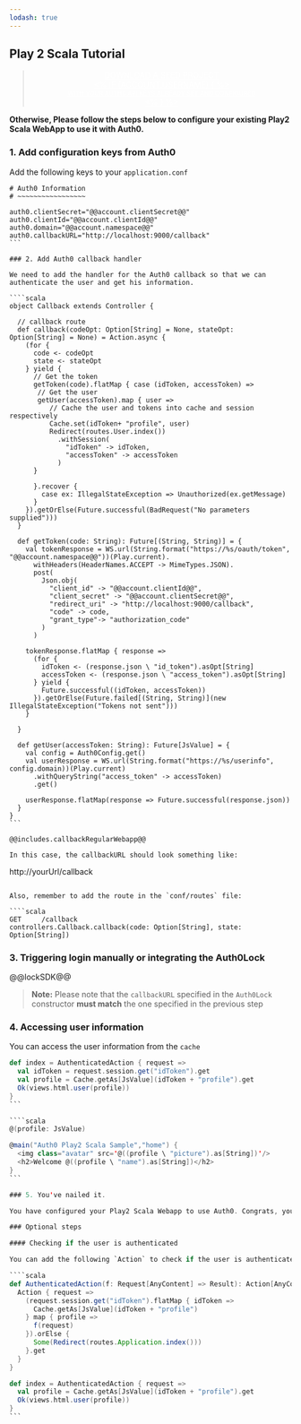 ```yaml
---
lodash: true
---
```


## Play 2 Scala Tutorial

<div class="package" style="text-align: center;">
  <blockquote>
    <a href="@@base_url@@/auth0-scala/master/create-package?path=/examples/regular-webapp&filePath=/examples/regular-webapp/conf/application.conf&type=replace@@account.clientParam@@" class="btn btn-lg btn-success btn-package" style="text-transform: uppercase; color: white">
      <span style="display: block">Download a Seed project</span>
      <% if (account.userName) { %>
      <span class="smaller" style="display:block; font-size: 11px">with your Auth0 API Keys already set and configured</span>
      <% } %>
    </a>
  </blockquote>
</div>

**Otherwise, Please follow the steps below to configure your existing Play2 Scala WebApp to use it with Auth0.**

### 1. Add configuration keys from Auth0

Add the following keys to your `application.conf`

````properties
# Auth0 Information
# ~~~~~~~~~~~~~~~~~

auth0.clientSecret="@@account.clientSecret@@"
auth0.clientId="@@account.clientId@@"
auth0.domain="@@account.namespace@@"
auth0.callbackURL="http://localhost:9000/callback"
```

### 2. Add Auth0 callback handler

We need to add the handler for the Auth0 callback so that we can authenticate the user and get his information.

````scala
object Callback extends Controller {

  // callback route
  def callback(codeOpt: Option[String] = None, stateOpt: Option[String] = None) = Action.async {
    (for {
      code <- codeOpt
      state <- stateOpt
    } yield {
      // Get the token
      getToken(code).flatMap { case (idToken, accessToken) =>
       // Get the user
       getUser(accessToken).map { user =>
          // Cache the user and tokens into cache and session respectively
          Cache.set(idToken+ "profile", user)
          Redirect(routes.User.index())
            .withSession(
              "idToken" -> idToken,
              "accessToken" -> accessToken
            )  
      }
        
      }.recover {
        case ex: IllegalStateException => Unauthorized(ex.getMessage)
      }  
    }).getOrElse(Future.successful(BadRequest("No parameters supplied")))
  }

  def getToken(code: String): Future[(String, String)] = {
    val tokenResponse = WS.url(String.format("https://%s/oauth/token", "@@account.namespace@@"))(Play.current).
      withHeaders(HeaderNames.ACCEPT -> MimeTypes.JSON).
      post(
        Json.obj(
          "client_id" -> "@@account.clientId@@",
          "client_secret" -> "@@account.clientSecret@@",
          "redirect_uri" -> "http://localhost:9000/callback",
          "code" -> code,
          "grant_type"-> "authorization_code"
        )
      )

    tokenResponse.flatMap { response =>
      (for {
        idToken <- (response.json \ "id_token").asOpt[String]
        accessToken <- (response.json \ "access_token").asOpt[String]
      } yield {
        Future.successful((idToken, accessToken)) 
      }).getOrElse(Future.failed[(String, String)](new IllegalStateException("Tokens not sent")))
    }
    
  }
  
  def getUser(accessToken: String): Future[JsValue] = {
    val config = Auth0Config.get()
    val userResponse = WS.url(String.format("https://%s/userinfo", config.domain))(Play.current)
      .withQueryString("access_token" -> accessToken)
      .get()

    userResponse.flatMap(response => Future.successful(response.json))
  }
}
```

@@includes.callbackRegularWebapp@@

In this case, the callbackURL should look something like:

````
http://yourUrl/callback
```

Also, remember to add the route in the `conf/routes` file:

````scala
GET     /callback                   controllers.Callback.callback(code: Option[String], state: Option[String])
```

### 3. Triggering login manually or integrating the Auth0Lock

@@lockSDK@@

> **Note:** Please note that the `callbackURL` specified in the `Auth0Lock` constructor **must match** the one specified in the previous step

### 4. Accessing user information

You can access the user information from the `cache`

````scala
def index = AuthenticatedAction { request =>
  val idToken = request.session.get("idToken").get
  val profile = Cache.getAs[JsValue](idToken + "profile").get
  Ok(views.html.user(profile))
}
```

````scala
@(profile: JsValue)

@main("Auth0 Play2 Scala Sample","home") {
  <img class="avatar" src='@((profile \ "picture").as[String])'/>
  <h2>Welcome @((profile \ "name").as[String])</h2>
}
```

### 5. You've nailed it.

You have configured your Play2 Scala Webapp to use Auth0. Congrats, you're awesome!

### Optional steps

#### Checking if the user is authenticated

You can add the following `Action` to check if the user is authenticated and redirect him to the login page if he's not:

````scala
def AuthenticatedAction(f: Request[AnyContent] => Result): Action[AnyContent] = {
  Action { request =>
    (request.session.get("idToken").flatMap { idToken =>
      Cache.getAs[JsValue](idToken + "profile")
    } map { profile =>
      f(request)
    }).orElse {
      Some(Redirect(routes.Application.index()))
    }.get
  }
}

def index = AuthenticatedAction { request =>
  val profile = Cache.getAs[JsValue](idToken + "profile").get
  Ok(views.html.user(profile))
}
```
